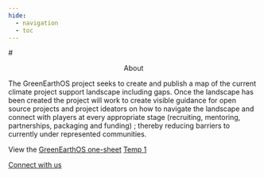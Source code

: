 ```yaml
---
hide:
  - navigation
  - toc
---
```

#<center>About</center>

The GreenEarthOS project seeks to create and publish a map of the current climate project support landscape including gaps. Once the landscape has been created the project will work to create visible guidance for open source projects and project ideators on how to navigate the landscape and connect with players at every appropriate stage (recruiting, mentoring, partnerships, packaging and funding) ; thereby reducing barriers to currently under represented communities.

View the [GreenEarthOS one-sheet](GreenEarthOS-Overview.pdf)
[Temp 1](GreenEarthOS-Overview.pdf)

[Connect with us](mailto:greenearthos@hackforla.org)
